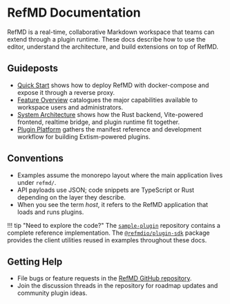 # RefMD Documentation

RefMD is a real-time, collaborative Markdown workspace that teams can extend through a plugin runtime. These docs describe how to use the editor, understand the architecture, and build extensions on top of RefMD.

## Guideposts

- [Quick Start](quick-start.md) shows how to deploy RefMD with docker-compose and expose it through a reverse proxy.
- [Feature Overview](feature-overview.md) catalogues the major capabilities available to workspace users and administrators.
- [System Architecture](architecture.md) shows how the Rust backend, Vite-powered frontend, realtime bridge, and plugin runtime fit together.
- [Plugin Platform](plugins/index.md) gathers the manifest reference and development workflow for building Extism-powered plugins.

## Conventions

- Examples assume the monorepo layout where the main application lives under `refmd/`.
- API payloads use JSON; code snippets are TypeScript or Rust depending on the layer they describe.
- When you see the term *host*, it refers to the RefMD application that loads and runs plugins.

!!! tip "Need to explore the code?"
    The [`sample-plugin`](https://github.com/refmdio/sample-plugin) repository contains a complete reference implementation. The [`@refmdio/plugin-sdk`](https://github.com/refmdio/plugin-sdk) package provides the client utilities reused in examples throughout these docs.

## Getting Help

- File bugs or feature requests in the [RefMD GitHub repository](https://github.com/refmdio/refmd).
- Join the discussion threads in the repository for roadmap updates and community plugin ideas.
